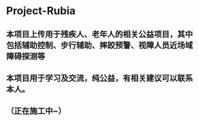 # Project-Rubia
##  本项目上传用于残疾人、老年人的相关公益项目，其中包括辅助控制、步行辅助、摔跤预警、视障人员近场域障碍探测等
##  本项目用于学习及交流，纯公益，有相关建议可以联系本人。
## （正在施工中~）
